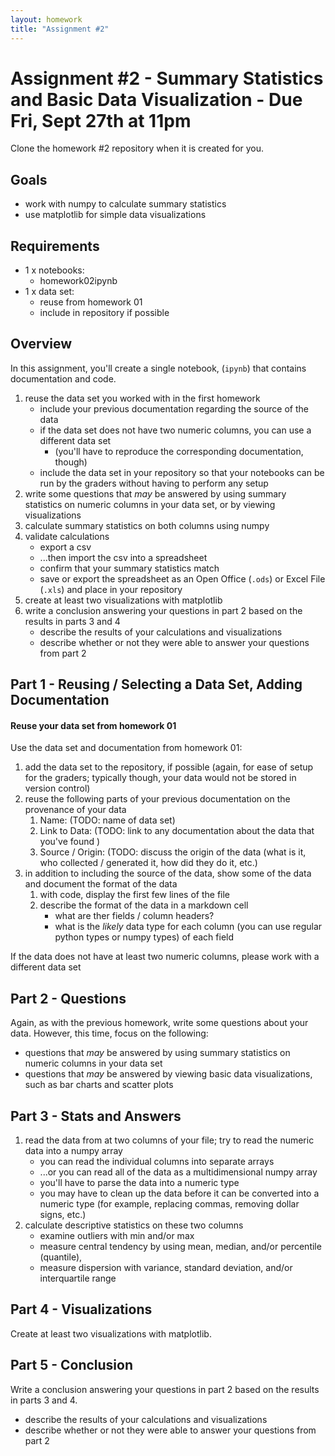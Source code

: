 ```yaml
---
layout: homework
title: "Assignment #2"
---
```

<style>
.hl {
	background-color: yellow;
}
img {
    border: 1px solid #000;
}

.warning {
    background-color: yellow;
    color: #aa1122;
    font-weight: bold;
}

.hidden {
    display: none;
}

.hintButton {
    color: #7788ff;
    cursor: pointer;
}
</style>
<script>
document.addEventListener('DOMContentLoaded', hideHints);

function hideHints(evt) {
    document.querySelectorAll('.hint').forEach((ele, i) => {
        const div = document.createElement('div');
        div.id = 'hint' + i + 'Button';
        ele.id = 'hint' + i;
        ele.classList.add('hidden');
        div.addEventListener('click', onClick);
        div.textContent = 'Show Hint';
        div.className = 'hintButton';
        ele.parentNode.insertBefore(div, ele);
    });

}

function onClick(evt) {
    const hintId = this.id.replace('Button', '');
    const hint = document.getElementById(hintId);
    hint.classList.toggle('hidden');
    this.textContent = this.textConent === 'Show Hint' ? 'Hide Hint' : 'Show Hint';
}
</script>

# Assignment #2 - Summary Statistics and Basic Data Visualization - Due Fri, Sept 27th at 11pm

Clone the homework #2 repository when it is created for you.

## Goals

* work with numpy to calculate summary statistics
* use matplotlib for simple data visualizations

## Requirements

* 1 x notebooks:
	* homework02ipynb
* 1 x data set:
	* reuse from homework 01
	* include in repository if possible


## Overview

In this assignment, you'll create a single notebook, (`ipynb`) that contains documentation and code. 

1. reuse the data set you worked with in the first homework
	* include your previous documentation regarding the source of the data
	* if the data set does not have two numeric columns, you can use a different data set
		* (you'll have to reproduce the corresponding documentation, though)
	* include the data set in your repository so that your notebooks can be run by the graders without having to perform any setup
2. write some questions that _may_ be answered by using summary statistics on numeric columns in your data set, or by viewing visualizations
3. calculate summary statistics on both columns using numpy
4. validate calculations
	* export a csv
	* ...then import the csv into a spreadsheet 
	* confirm that your summary statistics match
	* save or export the spreadsheet as an Open Office (`.ods`) or Excel File (`.xls`) and place in your repository
5. create at least two visualizations with matplotlib
6. write a conclusion answering your questions in part 2 based on the results in parts 3 and 4
	* describe the results of your calculations and visualizations
	* describe whether or not they were able to answer your questions from part 2


## Part 1 - Reusing / Selecting a Data Set, Adding Documentation

#### Reuse your data set from homework 01

Use the data set and documentation from homework 01:

1. add the data set to the repository, if possible (again, for ease of setup for the graders; typically though, your data would not be stored in version control)
2. reuse the following parts of your previous documentation on the provenance of your data
	1. Name: (TODO: name of data set)
	2. Link to Data: (TODO: link to any documentation about the data that you've found )
	3. Source / Origin: (TODO:  discuss the origin of the data (what is it, who collected / generated it, how did they do it, etc.)
3. in addition to including the source of the data, show some of the data and document the format of the data
	1. with code, display the first few lines of the file
	2. describe the format of the data in a markdown cell
		* what are ther fields / column headers?
		* what is the _likely_ data type for each column (you can use regular python types or numpy types) of each field

If the data does not have at least two numeric columns, please work with a different data set


## Part 2 - Questions

Again, as with the previous homework, write some questions about your data. However, this time, focus on the following:

* questions that _may_ be answered by using summary statistics on numeric columns in your data set
* questions that _may_ be answered by viewing basic data visualizations, such as bar charts and scatter plots

## Part 3 - Stats and Answers

1. read the data from at two columns of your file; try to read the numeric data into a numpy array 
	* you can read the individual columns into separate arrays
	* ...or you can read all of the data as a multidimensional numpy array
	* you'll have to parse the data into a numeric type 
	* you may have to clean up the data before it can be converted into a numeric type (for example, replacing commas, removing dollar signs, etc.)
2. calculate descriptive statistics on these two columns
	* examine outliers with min and/or max
	* measure central tendency by using mean, median, and/or percentile (quantile), 
	* measure dispersion with variance, standard deviation, and/or interquartile range


## Part 4 - Visualizations

Create at least two visualizations with matplotlib.

## Part 5 - Conclusion

Write a conclusion answering your questions in part 2 based on the results in parts 3 and 4.

* describe the results of your calculations and visualizations
* describe whether or not they were able to answer your questions from part 2

